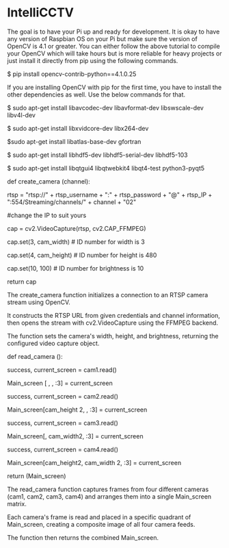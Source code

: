 # IntelliCCTV

The goal is to have your Pi up and ready for development. It is okay to have any version of Raspbian OS on your Pi but make sure the version of OpenCV is 4.1 or greater. You can either follow the above tutorial to compile your OpenCV which will take hours but is more reliable for heavy projects or just install it directly from pip using the following commands.

$ pip install opencv-contrib-python==4.1.0.25

If you are installing OpenCV with pip for the first time, you have to install the other dependencies as well. Use the below commands for that.

$ sudo apt-get install libavcodec-dev libavformat-dev libswscale-dev libv4l-dev

$ sudo apt-get install libxvidcore-dev libx264-dev

$sudo apt-get install libatlas-base-dev gfortran

$ sudo apt-get install libhdf5-dev libhdf5-serial-dev libhdf5-103

$ sudo apt-get install libqtgui4 libqtwebkit4 libqt4-test python3-pyqt5

def create_camera (channel):

rtsp = "rtsp://" + rtsp_username + ":" + rtsp_password + "@" + rtsp_IP + ":554/Streaming/channels/" + channel + "02" 

#change the IP to suit yours

cap = cv2.VideoCapture(rtsp, cv2.CAP_FFMPEG)

cap.set(3, cam_width) # ID number for width is 3

cap.set(4, cam_height) # ID number for height is 480

cap.set(10, 100) # ID number for brightness is 10

return cap 


The create_camera function initializes a connection to an RTSP camera stream using OpenCV.

It constructs the RTSP URL from given credentials and channel information, then opens the stream with cv2.VideoCapture using the FFMPEG backend.

The function sets the camera's width, height, and brightness, returning the configured video capture object.


def read_camera ():

success, current_screen = cam1.read()

Main_screen [ , , :3] = current_screen

success, current_screen = cam2.read()

Main_screen[cam_height 2, , :3] = current_screen

success, current_screen = cam3.read()

Main_screen[, cam_width2, :3] = current_screen

success, current_screen = cam4.read()

Main_screen[cam_height2, cam_width 2, :3] = current_screen

return (Main_screen)


The read_camera function captures frames from four different cameras (cam1, cam2, cam3, cam4) and arranges them into a single Main_screen matrix.

Each camera's frame is read and placed in a specific quadrant of Main_screen, creating a composite image of all four camera feeds.

The function then returns the combined Main_screen.

